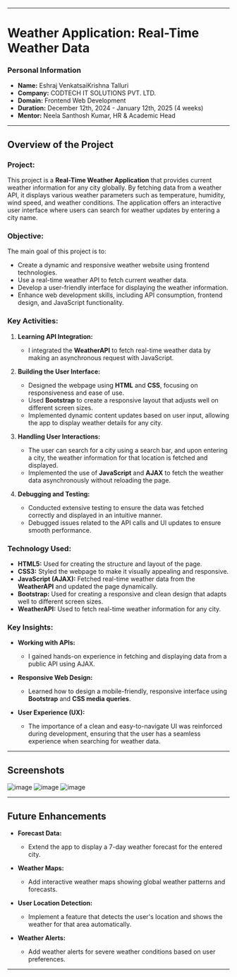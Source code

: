 
---

# **Weather Application: Real-Time Weather Data**

### **Personal Information**

- **Name:** Eshraj VenkatsaiKrishna Talluri
- **Company:** CODTECH IT SOLUTIONS PVT. LTD.
- **Domain:** Frontend Web Development
- **Duration:** December 12th, 2024 - January 12th, 2025 (4 weeks)
- **Mentor:** Neela Santhosh Kumar, HR & Academic Head

---

## **Overview of the Project**

### **Project:**

This project is a **Real-Time Weather Application** that provides current weather information for any city globally. By fetching data from a weather API, it displays various weather parameters such as temperature, humidity, wind speed, and weather conditions. The application offers an interactive user interface where users can search for weather updates by entering a city name.

### **Objective:**

The main goal of this project is to:
- Create a dynamic and responsive weather website using frontend technologies.
- Use a real-time weather API to fetch current weather data.
- Develop a user-friendly interface for displaying the weather information.
- Enhance web development skills, including API consumption, frontend design, and JavaScript functionality.

### **Key Activities:**

1. **Learning API Integration:**
   - I integrated the **WeatherAPI** to fetch real-time weather data by making an asynchronous request with JavaScript.

2. **Building the User Interface:**
   - Designed the webpage using **HTML** and **CSS**, focusing on responsiveness and ease of use.
   - Used **Bootstrap** to create a responsive layout that adjusts well on different screen sizes.
   - Implemented dynamic content updates based on user input, allowing the app to display weather details for any city.

3. **Handling User Interactions:**
   - The user can search for a city using a search bar, and upon entering a city, the weather information for that location is fetched and displayed.
   - Implemented the use of **JavaScript** and **AJAX** to fetch the weather data asynchronously without reloading the page.

4. **Debugging and Testing:**
   - Conducted extensive testing to ensure the data was fetched correctly and displayed in an intuitive manner.
   - Debugged issues related to the API calls and UI updates to ensure smooth performance.

### **Technology Used:**

- **HTML5:** Used for creating the structure and layout of the page.
- **CSS3:** Styled the webpage to make it visually appealing and responsive.
- **JavaScript (AJAX):** Fetched real-time weather data from the **WeatherAPI** and updated the page dynamically.
- **Bootstrap:** Used for creating a responsive and clean design that adapts well to different screen sizes.
- **WeatherAPI:** Used to fetch real-time weather information for any city.

### **Key Insights:**

- **Working with APIs:** 
  - I gained hands-on experience in fetching and displaying data from a public API using AJAX.
  
- **Responsive Web Design:** 
  - Learned how to design a mobile-friendly, responsive interface using **Bootstrap** and **CSS media queries**.
  
- **User Experience (UX):**
  - The importance of a clean and easy-to-navigate UI was reinforced during development, ensuring that the user has a seamless experience when searching for weather data.

---

## **Screenshots**
![image](https://github.com/user-attachments/assets/3918d69f-a225-4b4b-a3ba-7756c0660c3c)
![image](https://github.com/user-attachments/assets/98e89d47-d4ae-48db-8784-b1b5513df520)
![image](https://github.com/user-attachments/assets/12d16ed9-cb0e-4734-be60-dea45748f11e)

---

## **Future Enhancements**

- **Forecast Data:** 
  - Extend the app to display a 7-day weather forecast for the entered city.
  
- **Weather Maps:** 
  - Add interactive weather maps showing global weather patterns and forecasts.
  
- **User Location Detection:** 
  - Implement a feature that detects the user's location and shows the weather for that area automatically.

- **Weather Alerts:** 
  - Add weather alerts for severe weather conditions based on user preferences.

---
